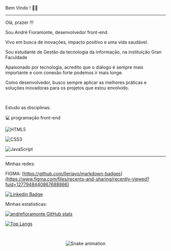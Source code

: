 Bem Vindo ! 🙋‍♂️

<hr>

Olá, prazer !!!

Sou André Fioramonte, desenvolvedor front-end.

Vivo em busca de inovações, impacto positivo e uma vida saudável.

Sou estudante de Gestão da tecnologia da informação, na instituição Gran Faculdade

Apaixonado por tecnologia, acredito que o diálogo é sempre mais importante e com conexão forte podemos ir mais longe.

Como desenvolvedor, busco sempre aplicar as melhores práticas e soluções inovadoras para os projetos que estou envolvido.

<br>

Estudo as disciplinas: <br>

💻 programação front-end <br>

![HTML5](https://img.shields.io/badge/html5-%23E34F26.svg?style=for-the-badge&logo=html5&logoColor=white) 

![CSS3](https://img.shields.io/badge/css3-%231572B6.svg?style=for-the-badge&logo=css3&logoColor=white) 

![JavaScript](https://img.shields.io/badge/javascript-%23323330.svg?style=for-the-badge&logo=javascript&logoColor=%23F7DF1E)




<hr>

Minhas redes:

FIGMA: [https://github.com/Ileriayo/markdown-badges](https://www.figma.com/files/recents-and-sharing/recently-viewed?fuid=1277948440867688866)

   [![Linkedin Badge](https://img.shields.io/badge/-LinkedIn-blue?style=flat-square&logo=Linkedin&logoColor=white&link=https://www.linkedin.com/in/andr%C3%A9-fioramonte-556142250/)](https://www.linkedin.com/in/andr%C3%A9-fioramonte-556142250/)


Minhas estatisticas:

[![andrefioramonte GitHub stats](https://github-readme-stats.vercel.app/api?username=andrefioramonte&theme=cobalt)](https://github.com/andrefioramonte/github-readme-stats)

[![Top Langs](https://github-readme-stats.vercel.app/api/top-langs/?username=andrefioramonte&layout=compact&theme=cobalt)](https://github.com/andrefioramonte/github-readme-stats)

<br>
<div align="center">

  ![Snake animation](https://github.com/danielbped/danielbped/blob/output/github-contribution-grid-snake.svg)
  
</div>



